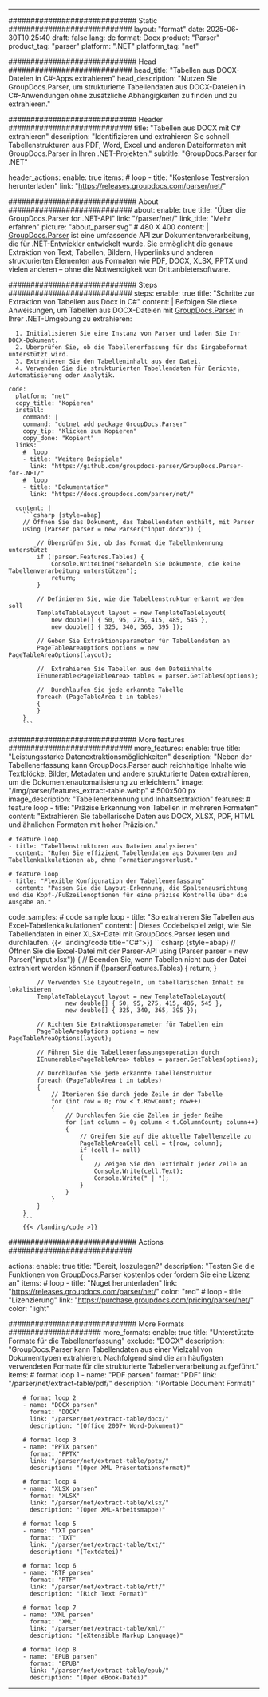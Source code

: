 


---
############################# Static ############################
layout: "format"
date:  2025-06-30T10:25:40
draft: false
lang: de
format: Docx
product: "Parser"
product_tag: "parser"
platform: ".NET"
platform_tag: "net"

############################# Head ############################
head_title: "Tabellen aus DOCX-Dateien in C#-Apps extrahieren"
head_description: "Nutzen Sie GroupDocs.Parser, um strukturierte Tabellendaten aus DOCX-Dateien in C#-Anwendungen ohne zusätzliche Abhängigkeiten zu finden und zu extrahieren."

############################# Header ############################
title: "Tabellen aus DOCX mit C# extrahieren" 
description: "Identifizieren und extrahieren Sie schnell Tabellenstrukturen aus PDF, Word, Excel und anderen Dateiformaten mit GroupDocs.Parser in Ihren .NET-Projekten."
subtitle: "GroupDocs.Parser for .NET" 

header_actions:
  enable: true
  items:
    #  loop
    - title: "Kostenlose Testversion herunterladen"
      link: "https://releases.groupdocs.com/parser/net/"
      
############################# About ############################
about:
    enable: true
    title: "Über die GroupDocs.Parser for .NET-API"
    link: "/parser/net/"
    link_title: "Mehr erfahren"
    picture: "about_parser.svg" # 480 X 400
    content: |
       [GroupDocs.Parser](/parser/net/) ist eine umfassende API zur Dokumentenverarbeitung, die für .NET-Entwickler entwickelt wurde. Sie ermöglicht die genaue Extraktion von Text, Tabellen, Bildern, Hyperlinks und anderen strukturierten Elementen aus Formaten wie PDF, DOCX, XLSX, PPTX und vielen anderen – ohne die Notwendigkeit von Drittanbietersoftware.

############################# Steps ############################
steps:
    enable: true
    title: "Schritte zur Extraktion von Tabellen aus Docx in C#"
    content: |
      Befolgen Sie diese Anweisungen, um Tabellen aus DOCX-Dateien mit [GroupDocs.Parser](/parser/net/) in Ihrer .NET-Umgebung zu extrahieren:
      
      1. Initialisieren Sie eine Instanz von Parser und laden Sie Ihr DOCX-Dokument.
      2. Überprüfen Sie, ob die Tabellenerfassung für das Eingabeformat unterstützt wird.
      3. Extrahieren Sie den Tabelleninhalt aus der Datei.
      4. Verwenden Sie die strukturierten Tabellendaten für Berichte, Automatisierung oder Analytik.
   
    code:
      platform: "net"
      copy_title: "Kopieren"
      install:
        command: |
        command: "dotnet add package GroupDocs.Parser"
        copy_tip: "Klicken zum Kopieren"
        copy_done: "Kopiert"
      links:
        #  loop
        - title: "Weitere Beispiele"
          link: "https://github.com/groupdocs-parser/GroupDocs.Parser-for-.NET/"
        #  loop
        - title: "Dokumentation"
          link: "https://docs.groupdocs.com/parser/net/"
          
      content: |
        ```csharp {style=abap}
        // Öffnen Sie das Dokument, das Tabellendaten enthält, mit Parser
        using (Parser parser = new Parser("input.docx")) {

            // Überprüfen Sie, ob das Format die Tabellenkennung unterstützt
            if (!parser.Features.Tables) {
                Console.WriteLine("Behandeln Sie Dokumente, die keine Tabellenverarbeitung unterstützen");
                return;
            }

            // Definieren Sie, wie die Tabellenstruktur erkannt werden soll
            TemplateTableLayout layout = new TemplateTableLayout(
                new double[] { 50, 95, 275, 415, 485, 545 },
                new double[] { 325, 340, 365, 395 });

            // Geben Sie Extraktionsparameter für Tabellendaten an
            PageTableAreaOptions options = new PageTableAreaOptions(layout);

            //  Extrahieren Sie Tabellen aus dem Dateiinhalte
            IEnumerable<PageTableArea> tables = parser.GetTables(options);

            //  Durchlaufen Sie jede erkannte Tabelle
            foreach (PageTableArea t in tables)
            {
            }
        }
        ```  

############################# More features ############################
more_features:
  enable: true
  title: "Leistungsstarke Datenextraktionsmöglichkeiten"
  description: "Neben der Tabellenerfassung kann GroupDocs.Parser auch reichhaltige Inhalte wie Textblöcke, Bilder, Metadaten und andere strukturierte Daten extrahieren, um die Dokumentenautomatisierung zu erleichtern."
  image: "/img/parser/features_extract-table.webp" # 500x500 px
  image_description: "Tabellenerkennung und Inhaltsextraktion"
  features:
    # feature loop
    - title: "Präzise Erkennung von Tabellen in mehreren Formaten"
      content: "Extrahieren Sie tabellarische Daten aus DOCX, XLSX, PDF, HTML und ähnlichen Formaten mit hoher Präzision."

    # feature loop
    - title: "Tabellenstrukturen aus Dateien analysieren"
      content: "Rufen Sie effizient Tabellendaten aus Dokumenten und Tabellenkalkulationen ab, ohne Formatierungsverlust."

    # feature loop
    - title: "Flexible Konfiguration der Tabellenerfassung"
      content: "Passen Sie die Layout-Erkennung, die Spaltenausrichtung und die Kopf-/Fußzeilenoptionen für eine präzise Kontrolle über die Ausgabe an."
      
  code_samples:
    # code sample loop
    - title: "So extrahieren Sie Tabellen aus Excel-Tabellenkalkulationen"
      content: |
        Dieses Codebeispiel zeigt, wie Sie Tabellendaten in einer XLSX-Datei mit GroupDocs.Parser lesen und durchlaufen.
        {{< landing/code title="C#">}}
        ```csharp {style=abap}
        //  Öffnen Sie die Excel-Datei mit der Parser-API
        using (Parser parser = new Parser("input.xlsx"))
        {
            // Beenden Sie, wenn Tabellen nicht aus der Datei extrahiert werden können
            if (!parser.Features.Tables)
            {
                return;
            }

            // Verwenden Sie Layoutregeln, um tabellarischen Inhalt zu lokalisieren
            TemplateTableLayout layout = new TemplateTableLayout(
                    new double[] { 50, 95, 275, 415, 485, 545 },
                    new double[] { 325, 340, 365, 395 });

            // Richten Sie Extraktionsparameter für Tabellen ein
            PageTableAreaOptions options = new PageTableAreaOptions(layout);

            // Führen Sie die Tabellenerfassungsoperation durch
            IEnumerable<PageTableArea> tables = parser.GetTables(options);

            // Durchlaufen Sie jede erkannte Tabellenstruktur
            foreach (PageTableArea t in tables)
            {
                // Iterieren Sie durch jede Zeile in der Tabelle
                for (int row = 0; row < t.RowCount; row++)
                {
                    // Durchlaufen Sie die Zellen in jeder Reihe
                    for (int column = 0; column < t.ColumnCount; column++)
                    {
                        // Greifen Sie auf die aktuelle Tabellenzelle zu
                        PageTableAreaCell cell = t[row, column];
                        if (cell != null)
                        {
                            // Zeigen Sie den Textinhalt jeder Zelle an
                            Console.Write(cell.Text);
                            Console.Write(" | ");
                        }
                    }
                }
            }
        }
        ```
        {{< /landing/code >}}


############################# Actions ############################

actions:
  enable: true
  title: "Bereit, loszulegen?"
  description: "Testen Sie die Funktionen von GroupDocs.Parser kostenlos oder fordern Sie eine Lizenz an"
  items:
    #  loop
    - title: "Nuget herunterladen"
      link: "https://releases.groupdocs.com/parser/net/"
      color: "red"
        #  loop
    - title: "Lizenzierung"
      link: "https://purchase.groupdocs.com/pricing/parser/net/"
      color: "light"


############################# More Formats #####################
more_formats:
    enable: true
    title: "Unterstützte Formate für die Tabellenerfassung"
    exclude: "DOCX"
    description: "GroupDocs.Parser kann Tabellendaten aus einer Vielzahl von Dokumenttypen extrahieren. Nachfolgend sind die am häufigsten verwendeten Formate für die strukturierte Tabellenverarbeitung aufgeführt."
    items: 
        # format loop 1
        - name: "PDF parsen"
          format: "PDF"
          link: "/parser/net/extract-table/pdf/"
          description: "(Portable Document Format)"
          
        # format loop 2
        - name: "DOCX parsen"
          format: "DOCX"
          link: "/parser/net/extract-table/docx/"
          description: "(Office 2007+ Word-Dokument)"
          
        # format loop 3
        - name: "PPTX parsen"
          format: "PPTX"
          link: "/parser/net/extract-table/pptx/"
          description: "(Open XML-Präsentationsformat)"
          
        # format loop 4
        - name: "XLSX parsen"
          format: "XLSX"
          link: "/parser/net/extract-table/xlsx/"
          description: "(Open XML-Arbeitsmappe)"
          
        # format loop 5
        - name: "TXT parsen"
          format: "TXT"
          link: "/parser/net/extract-table/txt/"
          description: "(Textdatei)"
          
        # format loop 6
        - name: "RTF parsen"
          format: "RTF"
          link: "/parser/net/extract-table/rtf/"
          description: "(Rich Text Format)"
          
        # format loop 7
        - name: "XML parsen"
          format: "XML"
          link: "/parser/net/extract-table/xml/"
          description: "(eXtensible Markup Language)"
          
        # format loop 8
        - name: "EPUB parsen"
          format: "EPUB"
          link: "/parser/net/extract-table/epub/"
          description: "(Open eBook-Datei)"
         
          

---